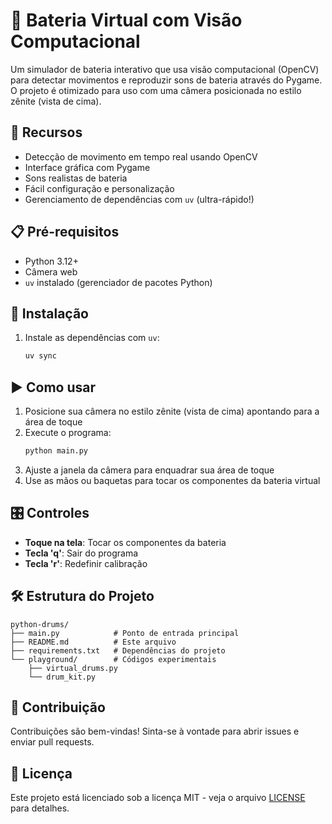 # 🥁 Bateria Virtual com Visão Computacional

Um simulador de bateria interativo que usa visão computacional (OpenCV) para detectar movimentos e reproduzir sons de bateria através do Pygame. O projeto é otimizado para uso com uma câmera posicionada no estilo zênite (vista de cima).

## 🎯 Recursos

- Detecção de movimento em tempo real usando OpenCV
- Interface gráfica com Pygame
- Sons realistas de bateria
- Fácil configuração e personalização
- Gerenciamento de dependências com `uv` (ultra-rápido!)

## 📋 Pré-requisitos

- Python 3.12+
- Câmera web
- `uv` instalado (gerenciador de pacotes Python)

## 🚀 Instalação

1. Instale as dependências com `uv`:
   ```bash
   uv sync
   ```

## ▶️ Como usar

1. Posicione sua câmera no estilo zênite (vista de cima) apontando para a área de toque
2. Execute o programa:
   ```bash
   python main.py
   ```
3. Ajuste a janela da câmera para enquadrar sua área de toque
4. Use as mãos ou baquetas para tocar os componentes da bateria virtual

## 🎛️ Controles

- **Toque na tela**: Tocar os componentes da bateria
- **Tecla 'q'**: Sair do programa
- **Tecla 'r'**: Redefinir calibração

## 🛠️ Estrutura do Projeto

```
python-drums/
├── main.py            # Ponto de entrada principal
├── README.md          # Este arquivo
├── requirements.txt   # Dependências do projeto
└── playground/        # Códigos experimentais
    ├── virtual_drums.py
    └── drum_kit.py
```

## 🤝 Contribuição

Contribuições são bem-vindas! Sinta-se à vontade para abrir issues e enviar pull requests.

## 📄 Licença

Este projeto está licenciado sob a licença MIT - veja o arquivo [LICENSE](LICENSE) para detalhes.
